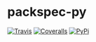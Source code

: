# packspec-py

[![Travis](https://img.shields.io/travis/packspec/packspec-py/master.svg)](https://travis-ci.org/packspec/packspec-py)
[![Coveralls](http://img.shields.io/coveralls/packspec/packspec-py.svg?branch=master)](https://coveralls.io/r/packspec/packspec-py?branch=master)
[![PyPi](https://img.shields.io/pypi/v/packspec.svg)](https://pypi.python.org/pypi/packspec)
